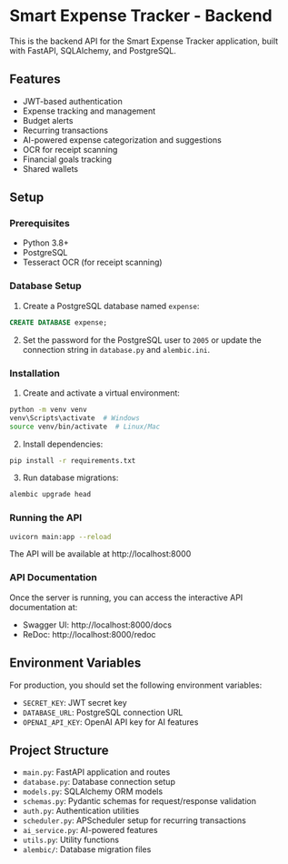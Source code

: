 # Smart Expense Tracker - Backend

This is the backend API for the Smart Expense Tracker application, built with FastAPI, SQLAlchemy, and PostgreSQL.

## Features

- JWT-based authentication
- Expense tracking and management
- Budget alerts
- Recurring transactions
- AI-powered expense categorization and suggestions
- OCR for receipt scanning
- Financial goals tracking
- Shared wallets

## Setup

### Prerequisites

- Python 3.8+
- PostgreSQL
- Tesseract OCR (for receipt scanning)

### Database Setup

1. Create a PostgreSQL database named `expense`:

```sql
CREATE DATABASE expense;
```

2. Set the password for the PostgreSQL user to `2005` or update the connection string in `database.py` and `alembic.ini`.

### Installation

1. Create and activate a virtual environment:

```bash
python -m venv venv
venv\Scripts\activate  # Windows
source venv/bin/activate  # Linux/Mac
```

2. Install dependencies:

```bash
pip install -r requirements.txt
```

3. Run database migrations:

```bash
alembic upgrade head
```

### Running the API

```bash
uvicorn main:app --reload
```

The API will be available at http://localhost:8000

### API Documentation

Once the server is running, you can access the interactive API documentation at:

- Swagger UI: http://localhost:8000/docs
- ReDoc: http://localhost:8000/redoc

## Environment Variables

For production, you should set the following environment variables:

- `SECRET_KEY`: JWT secret key
- `DATABASE_URL`: PostgreSQL connection URL
- `OPENAI_API_KEY`: OpenAI API key for AI features

## Project Structure

- `main.py`: FastAPI application and routes
- `database.py`: Database connection setup
- `models.py`: SQLAlchemy ORM models
- `schemas.py`: Pydantic schemas for request/response validation
- `auth.py`: Authentication utilities
- `scheduler.py`: APScheduler setup for recurring transactions
- `ai_service.py`: AI-powered features
- `utils.py`: Utility functions
- `alembic/`: Database migration files